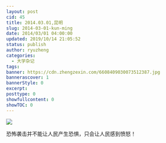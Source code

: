 ```yaml
---
layout: post
cid: 45
title: 2014.03.01,昆明
slug: 2014-03-01-kun-ming
date: 2014/03/01 04:00:00
updated: 2019/10/14 21:05:52
status: publish
author: ryuzheng
categories: 
  - 大学杂记
tags: 
banner: https://cdn.zhengzexin.com/6608409030073512387.jpg
bannerascover: 1
bannerStyle: 0
excerpt: 
posttype: 0
showfullcontent: 0
showTOC: 0
---
```



![](https://cdn.zhengzexin.com/6608409030073512387.jpg)

恐怖袭击并不能让人民产生恐惧，只会让人民感到愤怒！